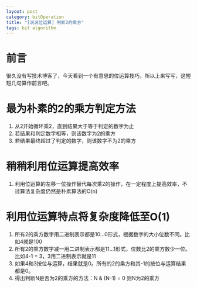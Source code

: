 ```yaml
---
layout: post
category: bitOperation
title: "[说说位运算] 判断2的乘方"
tags: bit algorithm
---
```


# 前言

很久没有写技术博客了，今天看到一个有意思的位运算技巧，所以上来写写，这短短几句算作前言吧。

# 最为朴素的2的乘方判定方法

1. 从2开始循环乘2，直到结果大于等于判定的数字为止
2. 若结果和判定数字相等，则该数字为2的乘方
3. 若结果最终超过了判定的数字，则该数字不为2的乘方

# 稍稍利用位运算提高效率

1. 利用位运算的左移一位操作替代每次乘2的操作，在一定程度上提高效率，不过算法复杂度仍然是朴素算法的O(n)

# 利用位运算特点将复杂度降低至O(1)

1. 所有2的乘方数字用二进制表示都是10...0形式，根据数字的大小位数不同。比如4就是100
2. 所有2的乘方数字减一用二进制表示都是11...1形式，位数比2的乘方数少一位。比如4-1 = 3，3用二进制表示就是11
3. 如果4和3按位与运算，结果就是0。所有的2的乘方和其-1的按位与运算结果都是0。
4. 得出判断N是否为2的乘方的方法：N & (N-1) = 0 则N为2的乘方
